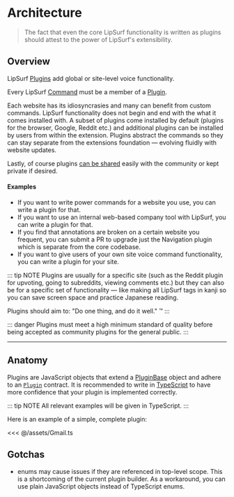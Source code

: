 # Architecture

> The fact that even the core LipSurf functionality is written as plugins should attest to the power of LipSurf's extensibility.

## Overview

LipSurf [Plugins](api-reference/plugin.md) add global or site-level voice functionality.

Every LipSurf [Command](api-reference/command.md) must be a member of a [Plugin](api-reference/plugin.md).


Each website has its idiosyncrasies and many can benefit from custom commands. LipSurf functionality does not begin and end with the what it comes installed with. A subset of plugins come installed by default (plugins for the browser, Google, Reddit etc.) and additional plugins can be installed by users from within the extension. Plugins abstract the commands so they can stay separate from the extensions foundation — evolving fluidly with website updates.

Lastly, of course plugins [can be shared](https://github.com/lipsurf/plugins) easily with the community or kept private if desired.

#### Examples
 * If you want to write power commands for a website you use, you can write a plugin for that.
 * If you want to use an internal web-based company tool with LipSurf, you can write a plugin for that.
 * If you find that annotations are broken on a certain website you frequent, you can submit a PR to upgrade just the Navigation plugin which is separate from the core codebase.
 * If you want to give users of your own site voice command functionality, you can write a plugin for your site.

::: tip NOTE
Plugins are usually for a specific site (such as the Reddit plugin for upvoting, going to subreddits, viewing comments etc.) but they can also be for a specific set of functionality — like making all LipSurf tags in kanji so you can save screen space and practice Japanese reading.

 Plugins should aim to: "Do one thing, and do it well." &trade;
:::

::: danger
Plugins must meet a high minimum standard of quality before being accepted as community plugins for the general public.
:::

---
## Anatomy

Plugins are JavaScript objects that extend a [PluginBase](/api-reference/plugin.md#pluginbase) object and adhere to an [`Plugin`](api-reference/plugin.md) contract. It is recommended to write in [TypeScript](https://www.typescriptlang.org/) to have more confidence that your plugin is implemented correctly.

::: tip NOTE
All relevant examples will be given in TypeScript.
:::

Here is an example of a simple, complete plugin:

<<< @/assets/Gmail.ts

## Gotchas

* enums may cause issues if they are referenced in top-level scope. This is a shortcoming of the current plugin builder. As a workaround, you can use plain JavaScript objects instead of TypeScript enums.
